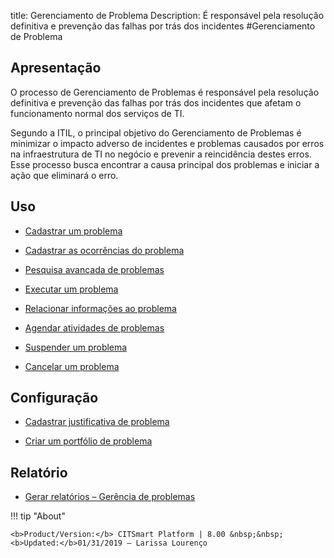 title: Gerenciamento de Problema 
Description: É responsável pela resolução definitiva e prevenção das falhas por trás dos incidentes
#Gerenciamento de Problema

Apresentação
----------------

O processo de Gerenciamento de Problemas é responsável pela resolução definitiva
e prevenção das falhas por trás dos incidentes que afetam o funcionamento normal
dos serviços de TI.

Segundo a ITIL, o principal objetivo do Gerenciamento de Problemas é minimizar o
impacto adverso de incidentes e problemas causados por erros na infraestrutura
de TI no negócio e prevenir a reincidência destes erros. Esse processo busca
encontrar a causa principal dos problemas e iniciar a ação que eliminará o erro.

Uso
----------------

-   [Cadastrar um problema](/pt-br/citsmart-esp-8/processes/problem/use/register-problem.html)

-   [Cadastrar as ocorrências do problema](/pt-br/citsmart-esp-8/processes/problem/use/problem-occurrences.html)

-   [Pesquisa avançada de problemas](/pt-br/citsmart-esp-8/processes/problem/use/advanced-search-for-problem.html)

-   [Executar um problema](/pt-br/citsmart-esp-8/processes/problem/use/problem-execution.html)

-   [Relacionar informações ao problema](/pt-br/citsmart-esp-8/processes/problem/use/relate-information-to-problem.html)

-   [Agendar atividades de problemas](/pt-br/citsmart-esp-8/processes/problem/use/schedule-problem-activities.html)

-   [Suspender um problema](/pt-br/citsmart-esp-8/processes/problem/use/suspend-problem.html)

-   [Cancelar um problema](/pt-br/citsmart-esp-8/processes/problem/use/cancel-problem.html)

Configuração
----------------

-   [Cadastrar justificativa de problema](/pt-br/citsmart-esp-8/processes/problem/configuration/problem-justification.html)

-   [Criar um portfólio de problema](/pt-br/citsmart-esp-8/processes/problem/configuration/problem-portfolio.html)

Relatório
-------------

-   [Gerar relatórios – Gerência de problemas](/pt-br/citsmart-esp-8/processes/problem/configuration/generate-reports-problem-management.html)

!!! tip "About"

    <b>Product/Version:</b> CITSmart Platform | 8.00 &nbsp;&nbsp;
    <b>Updated:</b>01/31/2019 – Larissa Lourenço
